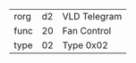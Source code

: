 
|    |   |   |
| -- | - | - |
| rorg | d2 | VLD Telegram |
| func | 20 | Fan Control |
| type | 02 | Type 0x02 |
